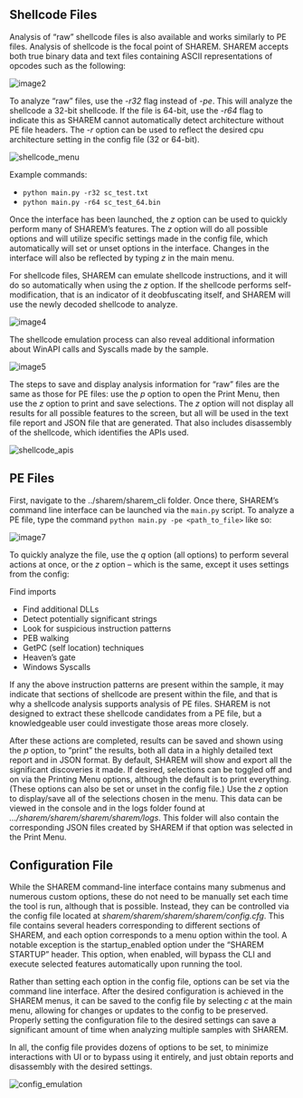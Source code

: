 ## Shellcode Files

Analysis of “raw” shellcode files is also available and works similarly to PE files. Analysis of shellcode is the focal point of SHAREM. SHAREM accepts both true binary data and text files containing ASCII representations of opcodes such as the following:

![image2](https://user-images.githubusercontent.com/114108866/191630972-07f9eedc-7901-4c1d-a5c3-4cc959c1b915.png)

To analyze “raw” files, use the _-r32_ flag instead of _-pe_. This will analyze the shellcode a 32-bit shellcode. If the file is 64-bit, use the _-r64_ flag to indicate this as SHAREM cannot automatically detect architecture without PE file headers. The _-r_ option can be used to reflect the desired cpu architecture setting in the config file (32 or 64-bit).

![shellcode_menu](https://user-images.githubusercontent.com/114108866/191631361-032be461-8082-4340-bacd-f8be6a28eac1.png)

Example commands:
- `python main.py -r32 sc_test.txt`
- `python main.py -r64 sc_test_64.bin`

Once the interface has been launched, the _z_ option can be used to quickly perform many of SHAREM’s features. The _z_ option will do all possible options and will utilize specific settings made in the config file, which automatically will set or unset options in the interface. Changes in the interface will also be reflected by typing _z_ in the main menu.

For shellcode files, SHAREM can emulate shellcode instructions, and it will do so automatically when using the _z_ option. If the shellcode performs self-modification, that is an indicator of it deobfuscating itself, and  SHAREM will use the newly decoded shellcode to analyze.

![image4](https://user-images.githubusercontent.com/114108866/191631703-6eebd2b2-264e-4d90-a8ad-2c02091465d6.png)

The shellcode emulation process can also reveal additional information about WinAPI calls and Syscalls made by the sample.

![image5](https://user-images.githubusercontent.com/114108866/191631876-592642f2-a107-40b0-8b6e-bfad3e8b594d.png)

The steps to save and display analysis information for “raw” files are the same as those for PE files: use the _p_ option to open the Print Menu, then use the _z_ option to print and save selections. The _z_ option will not display all results for all possible features to the screen, but all will be used in the text file report and JSON file that are generated. That also includes disassembly of the shellcode, which identifies the APIs used.

![shellcode_apis](https://user-images.githubusercontent.com/114108866/191632039-2620a2f0-e20e-4cce-80ce-bb469bd0cd00.png)

## PE Files

First, navigate to the ../sharem/sharem_cli folder. Once there, SHAREM’s command line interface can be launched via the `main.py` script. To analyze a PE file, type the command `python main.py -pe <path_to_file>` like so:

![image7](https://user-images.githubusercontent.com/114108866/191845460-07522b67-ecdf-49e3-ad97-483279b03d3a.png)

To quickly analyze the file, use the _q_ option (all options) to perform several actions at once, or the _z_ option – which is the same, except it uses settings from the config:

Find imports
- Find additional DLLs
- Detect potentially significant strings
- Look for suspicious instruction patterns
- PEB walking
- GetPC (self location) techniques
- Heaven’s gate
- Windows Syscalls

If any the above instruction patterns are present within the sample, it may indicate that sections of shellcode are present within the file, and that is why a shellcode analysis supports analysis of PE files. SHAREM is not designed to extract these shellcode candidates from a PE file, but a knowledgeable user could investigate those areas more closely.

After these actions are completed, results can be saved and shown using the _p_ option, to “print” the results, both all data in a highly detailed text report and in JSON format. By default, SHAREM will show and export all the significant discoveries it made. If desired, selections can be toggled off and on via the Printing Menu options, although the default is to print everything. (These options can also be set or unset in the config file.) Use the _z_ option to display/save all of the selections chosen in the menu. This data can be viewed in the console and in the logs folder found at _…/sharem/sharem/sharem/sharem/logs_. This folder will also contain the corresponding JSON files created by SHAREM if that option was selected in the Print Menu.

## Configuration File

While the SHAREM command-line interface contains many submenus and numerous custom options, these do not need to be manually set each time the tool is run, although that is possible. Instead, they can be controlled via the config file located at _sharem/sharem/sharem/sharem/config.cfg_. This file contains several headers corresponding to different sections of SHAREM, and each option corresponds to a menu option within the tool. A notable exception is the startup_enabled option under the “SHAREM STARTUP” header. This option, when enabled, will bypass the CLI and execute selected features automatically upon running the tool.

Rather than setting each option in the config file, options can be set via the command line interface. After the desired configuration is achieved in the SHAREM menus, it can be saved to the config file by selecting _c_ at the main menu, allowing for changes or updates to the config to be preserved. Properly setting the configuration file to the desired settings can save a significant amount of time when analyzing multiple samples with SHAREM.

In all, the config file provides dozens of options to be set, to minimize interactions with UI or to bypass using it entirely, and just obtain reports and disassembly with the desired settings.

![config_emulation](https://user-images.githubusercontent.com/114108866/191847093-f7e3a4a2-903c-4b9e-ab5d-f6f1e5673b69.png)